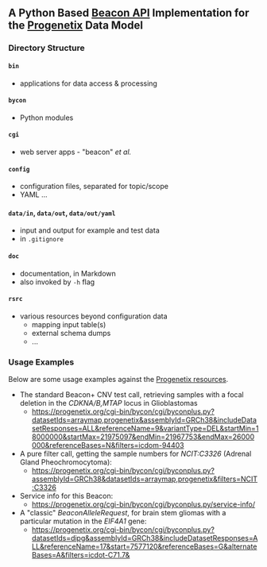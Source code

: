 ## A Python Based [Beacon API](https://beacon-project.io) Implementation for the [Progenetix](http://progenetix.org) Data Model

### Directory Structure

#### `bin`

* applications for data access & processing

#### `bycon`

* Python modules

#### `cgi`

* web server apps - "beacon" _et al._

#### `config`

* configuration files, separated for topic/scope
* YAML ...

#### `data/in`, `data/out`, `data/out/yaml`

* input and output for example and test data
* in `.gitignore`

#### `doc`

* documentation, in Markdown
* also invoked by `-h` flag

#### `rsrc`

* various resources beyond configuration data
    - mapping input table(s)
    - external schema dumps
    - ...

### Usage Examples

Below are some usage examples against the [Progenetix resources](http://progenetix.org).

* The standard Beacon+ CNV test call, retrieving samples with a focal deletion in the _CDKNA/B,MTAP_ locus in Glioblastomas
    - https://progenetix.org/cgi-bin/bycon/cgi/byconplus.py?datasetIds=arraymap,progenetix&assemblyId=GRCh38&includeDatasetResponses=ALL&referenceName=9&variantType=DEL&startMin=18000000&startMax=21975097&endMin=21967753&endMax=26000000&referenceBases=N&filters=icdom-94403
* A pure filter call, getting the sample numbers for _NCIT:C3326_ (Adrenal Gland Pheochromocytoma):
    - https://progenetix.org/cgi-bin/bycon/cgi/byconplus.py?assemblyId=GRCh38&datasetIds=arraymap,progenetix&filters=NCIT:C3326
* Service info for this Beacon:
    - https://progenetix.org/cgi-bin/bycon/cgi/byconplus.py/service-info/
* A "classic" _BeaconAlleleRequest_, for brain stem gliomas with a particular mutation in the _EIF4A1_ gene:
    - https://progenetix.org/cgi-bin/bycon/cgi/byconplus.py?datasetIds=dipg&assemblyId=GRCh38&includeDatasetResponses=ALL&referenceName=17&start=7577120&referenceBases=G&alternateBases=A&filters=icdot-C71.7&
